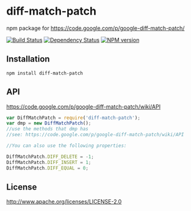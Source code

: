 # diff-match-patch

npm package for https://code.google.com/p/google-diff-match-patch/

[![Build Status](https://img.shields.io/travis/ForbesLindesay/diff-match-patch/master.svg)](https://travis-ci.org/ForbesLindesay/diff-match-patch)
[![Dependency Status](https://img.shields.io/david/ForbesLindesay/diff-match-patch.svg)](https://david-dm.org/ForbesLindesay/diff-match-patch)
[![NPM version](https://img.shields.io/npm/v/diff-match-patch.svg)](https://www.npmjs.com/package/diff-match-patch)

## Installation

    npm install diff-match-patch

## API

https://code.google.com/p/google-diff-match-patch/wiki/API

```javascript
var DiffMatchPatch = require('diff-match-patch');
var dmp = new DiffMatchPatch();
//use the methods that dmp has
//see: https://code.google.com/p/google-diff-match-patch/wiki/API

//You can also use the following properties:

DiffMatchPatch.DIFF_DELETE = -1;
DiffMatchPatch.DIFF_INSERT = 1;
DiffMatchPatch.DIFF_EQUAL = 0;
```

## License

  http://www.apache.org/licenses/LICENSE-2.0
